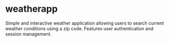 # weatherapp
Simple and interactive weather application allowing users to search current weather conditions using a zip code. Features user authentication and session management.
